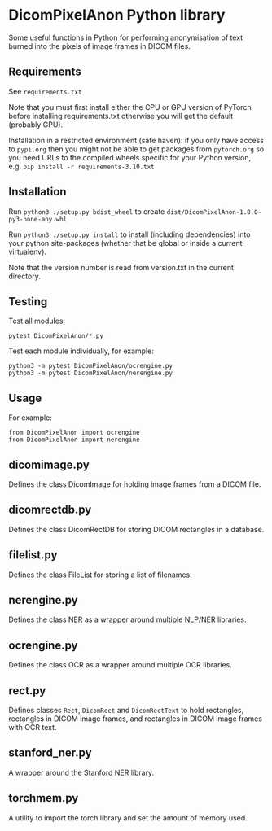 # DicomPixelAnon Python library

Some useful functions in Python for performing anonymisation of text burned into the pixels of image frames in DICOM files.

## Requirements

See `requirements.txt`

Note that you must first install either the CPU or GPU version of PyTorch
before installing requirements.txt otherwise you will get the default
(probably GPU).

Installation in a restricted environment (safe haven): if you only have
access to `pypi.org` then you might not be able to get packages from `pytorch.org`
so you need URLs to the compiled wheels specific for your Python version, e.g.
`pip install -r requirements-3.10.txt`

## Installation

Run `python3 ./setup.py bdist_wheel` to create `dist/DicomPixelAnon-1.0.0-py3-none-any.whl`

Run `python3 ./setup.py install` to install (including dependencies) into your python site-packages
(whether that be global or inside a current virtualenv).

Note that the version number is read from version.txt in the current directory.

## Testing

Test all modules:

```
pytest DicomPixelAnon/*.py
```

Test each module individually, for example:
```
python3 -m pytest DicomPixelAnon/ocrengine.py
python3 -m pytest DicomPixelAnon/nerengine.py
```

## Usage

For example:

```
from DicomPixelAnon import ocrengine
from DicomPixelAnon import nerengine
```

## dicomimage.py

Defines the class DicomImage for holding image frames from a DICOM file.

## dicomrectdb.py

Defines the class DicomRectDB for storing DICOM rectangles in a database.

## filelist.py

Defines the class FileList for storing a list of filenames.

## nerengine.py

Defines the class NER as a wrapper around multiple NLP/NER libraries.

## ocrengine.py

Defines the class OCR as a wrapper around multiple OCR libraries.

## rect.py

Defines classes `Rect`, `DicomRect` and `DicomRectText`
to hold rectangles, rectangles in DICOM image frames, and
rectangles in DICOM image frames with OCR text.

## stanford_ner.py

A wrapper around the Stanford NER library.

## torchmem.py

A utility to import the torch library and set the amount of memory used.

